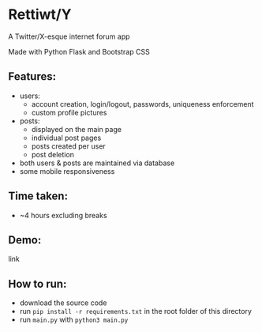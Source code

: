 # Rettiwt/Y

A Twitter/X-esque internet forum app

Made with Python Flask and Bootstrap CSS

## Features:
- users:
    - account creation, login/logout, passwords, uniqueness enforcement
    - custom profile pictures
- posts:
    - displayed on the main page
    - individual post pages
    - posts created per user
    - post deletion
- both users & posts are maintained via database
- some mobile responsiveness

## Time taken:
- ~4 hours excluding breaks

## Demo:
link

## How to run:
- download the source code
- run `pip install -r requirements.txt` in the root folder of this directory
- run `main.py` with `python3 main.py`